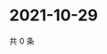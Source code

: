 # 2021-10-29

共 0 条

<!-- BEGIN WEIBO -->
<!-- 最后更新时间 Fri Oct 29 2021 08:28:00 GMT+0800 (China Standard Time) -->

<!-- END WEIBO -->
